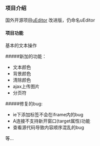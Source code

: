 
### 项目介绍
国外开源项目[uEditor](http://www.upian.com/upiansource/ueditor/en, 'uEditor') 改进版，仍命名uEditor


#### 项目功能
基本的文本操作

#####新加的功能：

*  文本颜色
*  背景颜色
*  清除颜色
*  ajax上传图片
*  分页符

#####修复的bug:

*  ie下添加标签不会在iframe内的bug
*  A连接不支持新开窗口(target属性)功能
*  查看源代码导致内容顺序混乱的bug

等...



